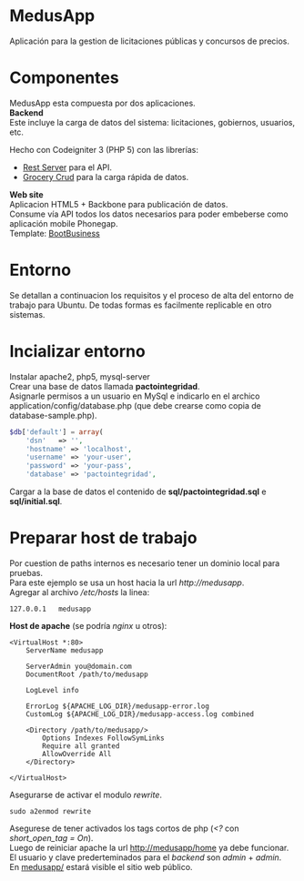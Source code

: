 # MedusApp
Aplicación para la gestion de licitaciones públicas y concursos de precios.  
  
# Componentes
MedusApp esta compuesta por dos aplicaciones.  
**Backend**  
Este incluye la carga de datos del sistema: licitaciones, gobiernos, usuarios, etc.  

Hecho con Codeigniter 3 (PHP 5) con las librerías:  
- [Rest Server](https://github.com/chriskacerguis/codeigniter-restserver) para el API.  
- [Grocery Crud](http://www.grocerycrud.com/) para la carga rápida de datos.  
  
**Web site**  
Aplicacion HTML5 + Backbone para publicación de datos.  
Consume vía API todos los datos necesarios para poder embeberse como aplicación mobile Phonegap.  
Template: [BootBusiness](http://demo.firebootstrap.com/themes/bootstrap/bootbusiness/contact_us.html)  
  
# Entorno
Se detallan a continuacion los requisitos y el proceso de alta del entorno de trabajo
para Ubuntu. De todas formas es facilmente replicable en otro sistemas.  

# Incializar entorno
Instalar apache2, php5, mysql-server  
Crear una base de datos llamada **pactointegridad**.  
Asignarle permisos a un usuario en MySql e indicarlo en el archico application/config/database.php (que debe crearse como copia de database-sample.php).  
  
```php  
$db['default'] = array(  
	'dsn'	=> '',  
	'hostname' => 'localhost',  
	'username' => 'your-user',  
	'password' => 'your-pass',  
	'database' => 'pactointegridad',  
```  
  
Cargar a la base de datos el contenido de **sql/pactointegridad.sql** e **sql/initial.sql**.  

# Preparar host de trabajo
Por cuestion de paths internos es necesario tener un dominio local para pruebas.  
Para este ejemplo se usa un host hacia la url *http://medusapp*.  
Agregar al archivo */etc/hosts* la linea:  
```
127.0.0.1	medusapp  
```  

**Host de apache** (se podría *nginx* u otros):    
```
<VirtualHost *:80>
	ServerName medusapp

	ServerAdmin you@domain.com
	DocumentRoot /path/to/medusapp

	LogLevel info 

	ErrorLog ${APACHE_LOG_DIR}/medusapp-error.log
	CustomLog ${APACHE_LOG_DIR}/medusapp-access.log combined

	<Directory /path/to/medusapp/>
        Options Indexes FollowSymLinks
		Require all granted
		AllowOverride All
	</Directory>

</VirtualHost>
```  
Asegurarse de activar el modulo *rewrite*.  
```
sudo a2enmod rewrite
```
Asegurese de tener activados los tags cortos de php (*<?* con *short_open_tag = On*).  
Luego de reiniciar apache la url [http://medusapp/home](http://medusapp/home) ya debe funcionar.  
El usuario y clave prederteminados para el *backend* son *admin* + *admin*.  
En [medusapp/](http://medusapp/) estará visible el sitio web público.  



